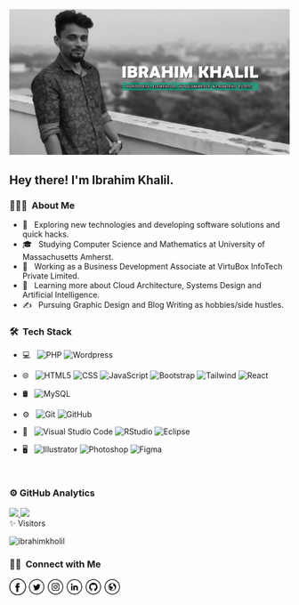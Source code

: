 <img src="https://raw.githubusercontent.com/ibrahimkholil/ibrahimkholil/aa73a363da6c53350dee37081495b990759fea09/newbn-github-banner.jpg">

<h2> Hey there! I'm Ibrahim Khalil.</h2>

<h3> 👨🏻‍💻 &nbsp;About Me </h3>

- 🤔 &nbsp; Exploring new technologies and developing software solutions and quick hacks.
- 🎓 &nbsp; Studying Computer Science and Mathematics at University of Massachusetts Amherst.
- 💼 &nbsp; Working as a Business Development Associate at VirtuBox InfoTech Private Limited.
- 🌱 &nbsp; Learning more about Cloud Architecture, Systems Design and Artificial Intelligence.
- ✍️ &nbsp; Pursuing Graphic Design and Blog Writing as hobbies/side hustles.

<h3> 🛠 &nbsp;Tech Stack</h3>

- 💻 &nbsp;
  ![PHP](https://img.shields.io/badge/-PHP-333333?style=flat&logo=php)
  ![Wordpress](https://img.shields.io/badge/-wordpress-333333?style=flat&logo=wordpress&logoColor=007396)

- 🌐 &nbsp;
  ![HTML5](https://img.shields.io/badge/-HTML5-333333?style=flat&logo=HTML5)
  ![CSS](https://img.shields.io/badge/-CSS-333333?style=flat&logo=CSS3&logoColor=1572B6)
  ![JavaScript](https://img.shields.io/badge/-JavaScript-333333?style=flat&logo=javascript)
  ![Bootstrap](https://img.shields.io/badge/-Bootstrap-333333?style=flat&logo=bootstrap&logoColor=563D7C)
  ![Tailwind](https://img.shields.io/badge/-Tailwind-333333?style=flat&logo=tailwindcss&logoColor=563D7C)
  ![React](https://img.shields.io/badge/-React-333333?style=flat&logo=react)
- 🛢 &nbsp;
  ![MySQL](https://img.shields.io/badge/-MySQL-333333?style=flat&logo=mysql)

- ⚙️ &nbsp;
  ![Git](https://img.shields.io/badge/-Git-333333?style=flat&logo=git)
  ![GitHub](https://img.shields.io/badge/-GitHub-333333?style=flat&logo=github)

- 🔧 &nbsp;
  ![Visual Studio Code](https://img.shields.io/badge/-Visual%20Studio%20Code-333333?style=flat&logo=visual-studio-code&logoColor=007ACC)
  ![RStudio](https://img.shields.io/badge/-RStudio-333333?style=flat&logo=rstudio)
  ![Eclipse](https://img.shields.io/badge/-Eclipse-333333?style=flat&logo=eclipse-ide&logoColor=2C2255)
- 🖥 &nbsp;
  ![Illustrator](https://img.shields.io/badge/-Illustrator-333333?style=flat&logo=adobe-illustrator)
  ![Photoshop](https://img.shields.io/badge/-Photoshop-333333?style=flat&logo=adobe-photoshop)
  ![Figma](https://img.shields.io/badge/-Figma-333333?style=flat&logo=figma)

<br/>
 <H3>⚙️ GitHub Analytics</H3>
<a href="https://github.com/ibrahimkholil">
  <img height="180em" src="https://github-readme-stats.vercel.app/api?username=ibrahimkholil&theme=buefy&title_color=3382ed&text_color=ffffff&icon_color=3382ed&bg_color=1c1917&hide_border=true&show_icons=true" />
  <img height="180em" src="https://github-readme-stats.vercel.app/api/top-langs/?username=ibrahimkholil&theme=buefy&layout=compact&title_color=3382ed&text_color=ffffff&icon_color=3382ed&bg_color=1c1917&hide_border=true&show_icons=true" />
</a>

<br/>
 ✨ Visitors 

<p align="left"> <img src="https://komarev.com/ghpvc/?username=ibrahimkholil" alt="ibrahimkholil" /> </p>
<h3> 🤝🏻 &nbsp;Connect with Me </h3>

<p align="LEFT">
  <a href="https://www.facebook.com/ik.efti" target="_blank"><img src="https://raw.githubusercontent.com/ibrahimkholil/ibrahimkholil/80071417bf207435a43fbc550af1eeca893883f8/fb.png" alt="Facebook" width="30"></a>
<a href="https://twitter.com/IKholil" target="_blank"><img src="https://raw.githubusercontent.com/ibrahimkholil/ibrahimkholil/80071417bf207435a43fbc550af1eeca893883f8/tw.png" alt="Twitter" width="30"></a>
<a href="https://www.instagram.com/i.k.masud/" target="_blank"><img src="https://raw.githubusercontent.com/ibrahimkholil/ibrahimkholil/80071417bf207435a43fbc550af1eeca893883f8/ig.png" alt="Instagram" width="30"></a>
<a href="https://www.linkedin.com/in/ibrahim-kholil-masud-a27232b8/" target="_blank"><img src="https://raw.githubusercontent.com/ibrahimkholil/ibrahimkholil/80071417bf207435a43fbc550af1eeca893883f8/in.png" alt="LinkedIn" width="30"></a>
<a href="https://github.com/ibrahimkholil" target="_blank"><img src="https://raw.githubusercontent.com/ibrahimkholil/ibrahimkholil/80071417bf207435a43fbc550af1eeca893883f8/git.png" alt="GitHub" width="30"></a>
<a href="https://github.com/ibrahimkholil" target="_blank"><img src="https://raw.githubusercontent.com/ibrahimkholil/ibrahimkholil/80071417bf207435a43fbc550af1eeca893883f8/www.png" alt="Website" width="30"></a>
</p>
